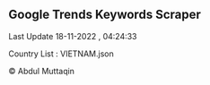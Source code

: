 

## Google Trends Keywords Scraper 
 
Last Update 18-11-2022 , 04:24:33

Country List :
VIETNAM.json



© Abdul Muttaqin 
